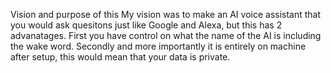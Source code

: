 Vision and purpose of this
  My vision was to make an AI voice assistant that you would ask quesitons just like Google and Alexa, but this has 2 advanatages. First you have control on what the name of the AI is including the wake word. Secondly and more importantly it is entirely on machine after setup,
  this would mean that your data is private.
